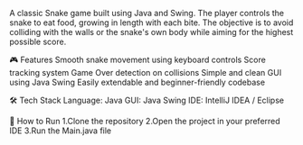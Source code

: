 A classic Snake game built using Java and Swing. The player controls the snake to eat food, growing in length with each bite. The objective is to avoid colliding with the walls or the snake's own body while aiming for the highest possible score.

🎮 Features
Smooth snake movement using keyboard controls
Score tracking system
Game Over detection on collisions
Simple and clean GUI using Java Swing
Easily extendable and beginner-friendly codebase

🛠️ Tech Stack
Language: Java
GUI: Java Swing
IDE: IntelliJ IDEA / Eclipse

🚀 How to Run
1.Clone the repository
2.Open the project in your preferred IDE
3.Run the Main.java file
